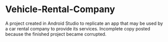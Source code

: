 # Vehicle-Rental-Company
A project created in Android Studio to replicate an app that may be used by a car rental company to provide its services. 
Incomplete copy posted because the finished project became corrupted.
